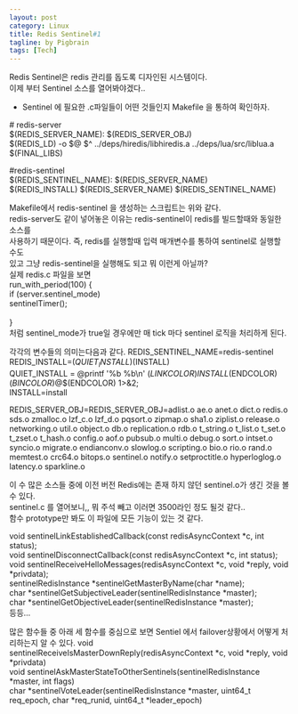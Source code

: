 ```yaml
---
layout: post
category: Linux
title: Redis Sentinel#1
tagline: by Pigbrain
tags: [Tech]
---
```

Redis Sentinel은 redis 관리를 돕도록 디자인된 시스템이다. <br>
이제 부터 Sentinel 소스를 열어봐야겠다..

<!--more-->

* Sentinel 에 필요한 .c파일들이 어떤 것들인지 Makefile 을 통하여 확인하자. <br>

\# redis-server <br>
$(REDIS_SERVER_NAME): $(REDIS_SERVER_OBJ) <br> 
$(REDIS_LD) -o $@ $^ ../deps/hiredis/libhiredis.a ../deps/lua/src/liblua.a $(FINAL_LIBS) <br> 
	
\#redis-sentinel <br>
$(REDIS_SENTINEL_NAME): $(REDIS_SERVER_NAME) <br> 
$(REDIS_INSTALL) $(REDIS_SERVER_NAME) 
$(REDIS_SENTINEL_NAME) <br> 

Makefile에서 redis-sentinel 을 생성하는 스크립트는 위와 같다. <br> 
redis-server도 같이 넣어놓은 이유는 redis-sentinel이 redis를 빌드할때와 동일한 소스를 <br> 
사용하기 때문이다. 즉, redis를 실행할때 입력 매개변수를 통하여 sentinel로 실행할 수도 <br> 
있고 그냥 redis-sentinel을 실행해도 되고 뭐 이런게 아닐까? <br>
실제 redis.c 파일을 보면 <br> 
run_with_period(100) \{ <br> 
 if (server.sentinel_mode) <br> 
   sentinelTimer(); <br>  
\} <br> 
처럼 sentinel_mode가 true일 경우에만 매 tick 마다 sentinel 로직을 처리하게 된다. <br> 

각각의 변수들의 의미는다음과 같다. 
REDIS_SENTINEL_NAME=redis-sentinel <br> 
REDIS_INSTALL=$(QUIET_INSTALL)$(INSTALL) <br> 
QUIET_INSTALL = @printf '%b %b\n' $(LINKCOLOR)INSTALL$(ENDCOLOR) $(BINCOLOR)$@$(ENDCOLOR) 1>\&2; <br> 
INSTALL=install <br> 


REDIS_SERVER_OBJ=REDIS_SERVER_OBJ=adlist.o ae.o anet.o dict.o redis.o sds.o zmalloc.o lzf_c.o lzf_d.o pqsort.o zipmap.o sha1.o ziplist.o release.o networking.o util.o object.o db.o replication.o rdb.o t_string.o t_list.o t_set.o t_zset.o t_hash.o config.o aof.o pubsub.o multi.o debug.o sort.o intset.o syncio.o migrate.o endianconv.o slowlog.o scripting.o bio.o rio.o rand.o memtest.o crc64.o bitops.o sentinel.o notify.o setproctitle.o hyperloglog.o latency.o sparkline.o


이 수 많은 소스들 중에 이전 버전 Redis에는 존재 하지 않던 sentinel.o가 생긴 것을 볼 수 있다. <br>
sentinel.c 를 열어보니,, 뭐 주석 빼고 이러면 3500라인 정도 될것 같다.. <br>
함수 prototype만 봐도 이 파일에 모든 기능이 있는 것 같다.


void sentinelLinkEstablishedCallback(const redisAsyncContext *c, int status); <br> 
void sentinelDisconnectCallback(const redisAsyncContext *c, int status); <br> 
void sentinelReceiveHelloMessages(redisAsyncContext *c, void *reply, void *privdata); <br> 
sentinelRedisInstance *sentinelGetMasterByName(char *name); <br> 
char *sentinelGetSubjectiveLeader(sentinelRedisInstance *master); <br> 
char *sentinelGetObjectiveLeader(sentinelRedisInstance *master); <br> 
등등...

많은 함수들 중 아래 세 함수를 중심으로 보면 Sentiel 에서 failover상황에서 어떻게 처리하는지 알 수 있다.
void sentinelReceiveIsMasterDownReply(redisAsyncContext *c, void *reply, void *privdata) <br> 
void sentinelAskMasterStateToOtherSentinels(sentinelRedisInstance *master, int flags) <br> 
char *sentinelVoteLeader(sentinelRedisInstance *master, uint64_t req_epoch, char *req_runid, uint64_t *leader_epoch) <br> 
